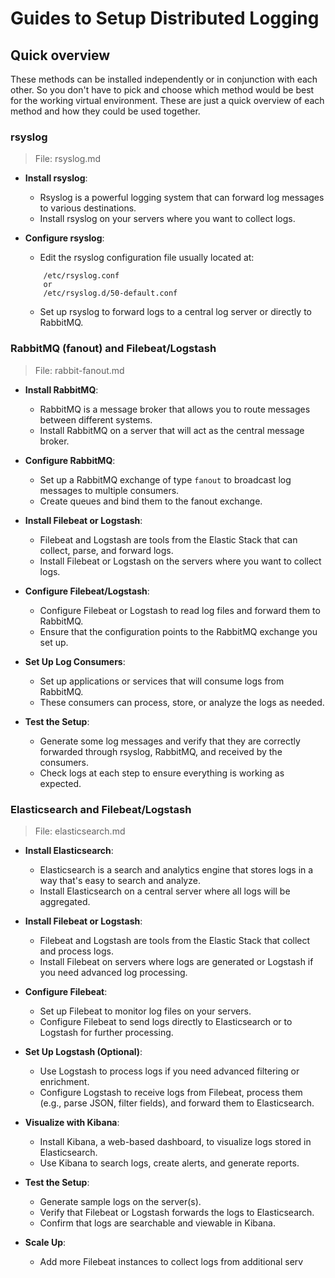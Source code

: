 # Guides to Setup Distributed Logging

## Quick overview
These methods can be installed independently or in conjunction with each other. So you don't have to pick and choose which method would be best for the working virtual environment. These are just a quick overview of each method and how they could be used together.

### rsyslog
>File: rsyslog.md
+ **Install rsyslog**:
   - Rsyslog is a powerful logging system that can forward log messages to various destinations.
   - Install rsyslog on your servers where you want to collect logs.

+ **Configure rsyslog**:
   - Edit the rsyslog configuration file usually located at:
    ```
        /etc/rsyslog.conf 
        or 
        /etc/rsyslog.d/50-default.conf
    ```
   - Set up rsyslog to forward logs to a central log server or directly to RabbitMQ.


### RabbitMQ (fanout) and Filebeat/Logstash
>File: rabbit-fanout.md
+ **Install RabbitMQ**:
   - RabbitMQ is a message broker that allows you to route messages between different systems.
   - Install RabbitMQ on a server that will act as the central message broker.

+ **Configure RabbitMQ**:
   - Set up a RabbitMQ exchange of type `fanout` to broadcast log messages to multiple consumers.
   - Create queues and bind them to the fanout exchange.

+ **Install Filebeat or Logstash**:
   - Filebeat and Logstash are tools from the Elastic Stack that can collect, parse, and forward logs.
   - Install Filebeat or Logstash on the servers where you want to collect logs.

+ **Configure Filebeat/Logstash**:
   - Configure Filebeat or Logstash to read log files and forward them to RabbitMQ.
   - Ensure that the configuration points to the RabbitMQ exchange you set up.

+ **Set Up Log Consumers**:
   - Set up applications or services that will consume logs from RabbitMQ.
   - These consumers can process, store, or analyze the logs as needed.

+ **Test the Setup**:
   - Generate some log messages and verify that they are correctly forwarded through rsyslog, RabbitMQ, and received by the consumers.
   - Check logs at each step to ensure everything is working as expected.

### Elasticsearch and Filebeat/Logstash  
>File: elasticsearch.md  

+ **Install Elasticsearch**:  
   - Elasticsearch is a search and analytics engine that stores logs in a way that's easy to search and analyze.  
   - Install Elasticsearch on a central server where all logs will be aggregated.  

+ **Install Filebeat or Logstash**:  
   - Filebeat and Logstash are tools from the Elastic Stack that collect and process logs.  
   - Install Filebeat on servers where logs are generated or Logstash if you need advanced log processing.  

+ **Configure Filebeat**:  
   - Set up Filebeat to monitor log files on your servers.  
   - Configure Filebeat to send logs directly to Elasticsearch or to Logstash for further processing.  

+ **Set Up Logstash (Optional)**:  
   - Use Logstash to process logs if you need advanced filtering or enrichment.  
   - Configure Logstash to receive logs from Filebeat, process them (e.g., parse JSON, filter fields), and forward them to Elasticsearch.  

+ **Visualize with Kibana**:  
   - Install Kibana, a web-based dashboard, to visualize logs stored in Elasticsearch.  
   - Use Kibana to search logs, create alerts, and generate reports.  

+ **Test the Setup**:  
   - Generate sample logs on the server(s).  
   - Verify that Filebeat or Logstash forwards the logs to Elasticsearch.  
   - Confirm that logs are searchable and viewable in Kibana.  

+ **Scale Up**:  
   - Add more Filebeat instances to collect logs from additional serv
